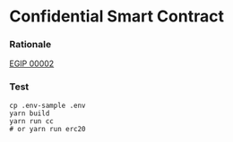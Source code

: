 # Confidential Smart Contract

### Rationale

[EGIP 00002](https://github.com/ieigen/ieigen/blob/main/docs/egip/00002.md)

### Test

```
cp .env-sample .env
yarn build
yarn run cc
# or yarn run erc20
```

